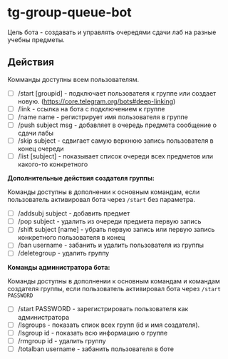 # tg-group-queue-bot

Цель бота - создавать и управлять очередями сдачи лаб на разные учебны предметы.

## Действия

Комманды доступны всем пользователям.

 - [ ] /start [groupid] - подключает пользователя к группе или создает новую. (https://core.telegram.org/bots#deep-linking)
 - [ ] /link - ссылка на бота с подключением к группе
 - [ ] /name name - регистрирует имя пользователя в группе
 - [ ] /push subject msg - добавляет в очередь предмета сообщение о сдачи лабы
 - [ ] /skip subject - сдвигает самую верхнюю запись пользователя в конец очереди
 - [ ] /list [subject] - показывает список очереди всех предметов или какого-то конкретного  

**Дополнительные действия создателя группы:**

Команды доступны в дополнении к основным командам, если пользователь активировал бота через `/start` без параметра.

 - [ ] /addsubj subject - добавить предмет
 - [ ] /pop subject - удалить из очереди предмета первую запись
 - [ ] /shift subject [name] - убрать первую запись или первую запись конкретного пользователя в конец
 - [ ] /ban username - забанить и удалить пользователя из группы
 - [ ] /deletegroup - удалить группу

**Команды администратора бота:**

Команды доступны в дополнении к основным командам и командам создателя группы, если пользователь активировал бота через `/start PASSWORD`

 - [ ] /start PASSWORD - зарегистрировать пользователя как администратора
 - [ ] /lsgroups - показать спиок всех групп (id и имя создателя).
 - [ ] /lsgroup id - показать всю информацию о группе
 - [ ] /rmgroup id - удалить группу
 - [ ] /totalban username - забанить пользователя в боте
